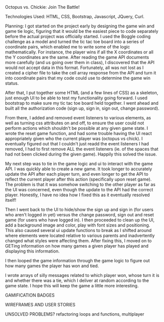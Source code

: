 Octopus vs. Chickie: Join The Battle!

Technologies Used: HTML, CSS, Bootstrap, Javascript, JQuery, Curl.

Planning: I got started on the project early by designing the game win and game tie logic, figuring that it would be the easiest piece to code separately before the actual project was officially started. I used the Boggle coding challenge as a model and turned the tic tac toe board into a series of coordinate pairs, which enabled me to write some of the logic mathematically. For instance, the player wins if all the X coordinates or all the Y coordinates are the same. After reading the game API  documents more carefully (and us going over them in class), I discovered that the API would not accept data in this format. Fortunately, all was not lost as I created a cipher file to take the cell array response from the API and turn it into coordinate pairs that my code could use to determine the game win status.

After that, I put together some HTML (and a few lines of CSS) as a skeleton, just enough UI to be able to test my functionality going forward. I used bootstrap to make sure my tic tac toe board held together. I went ahead and built all the authorization code (sign up, sign in, sign out, change password).

From there, I added and removed event listeners to various elements, as well as turning css attributes on and off, to ensure the user could not perform actions which shouldn't be possible at any given game state. I wrote the reset game function, and had some trouble having the UI react appropriately given who the current player was (octopus vs chick). I eventually figured out that I couldn't just readd the event listeners I had removed, I had to first remove ALL the event listeners (ie. of the spaces that had not been clicked during the given game). Happily this solved the issue.

My next step was to tie in the game logic and ui to interact with the game API. I was quickly able to create a new game. It took longer to accurately update the API after each player turn, and even longer to get the API to reflect the current player after this action (specifically upon reset game). The problem is that it was somehow switching to the other player as far as the UI was concerned, even though the update to the API had the correct player. Honestly, I have no idea how I fixed this as it eventually resolved itself!

Then I went back to the UI to hide/show the sign up and sign in (for users who aren't logged in yet) versus the change password, sign out and reset game (for users who have logged in). I then proceeded to clean up the UI, add a background image and color, play with font sizes and positioning. This also caused several ui update functions to break as I shifted around where elements were located relative to various parents and inadvertently changed what styles were affecting them. After fixing this, I moved on to GETing information on how many games a given player has played and displaying this information.

I then looped the game information through the game logic to figure out how many games the player has won and tied.

I wrote arrays of silly messages related to which player won, whose turn it is and whether there was a tie, which I deliver at random according to the game state. I hope this will keep the game a little more interesting.

GAMIFICATION BADGES

WIREFRAMES AND USER STORIES

UNSOLVED PROBLEMS? refactoring loops and functions, multiplayer
